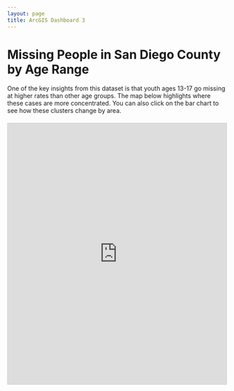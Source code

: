 ```yaml
---
layout: page
title: ArcGIS Dashboard 3
---
```


# Missing People in San Diego County by Age Range

One of the key insights from this dataset is that youth ages 13-17 go missing at higher rates than other age groups.
The map below highlights where these cases are more concentrated. You can also click on the bar chart to see how these clusters change by area.

<div style="width: 100%; height: 600px; margin-top: 20px;">
  <iframe 
    src="https://sdsugeo.maps.arcgis.com/apps/dashboards/9127b8b43994417d8adb6deb94753c75" 
    frameborder="0" 
    style="width: 100%; height: 100%; border: 1px solid #ccc;">
  </iframe>
</div>
